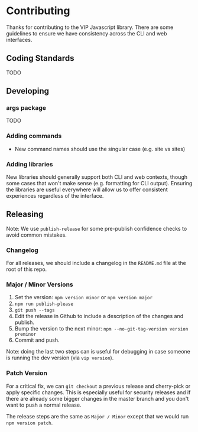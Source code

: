 # Contributing

Thanks for contributing to the VIP Javascript library. There are some guidelines to ensure we have consistency across the CLI and web interfaces.

## Coding Standards

TODO

## Developing

### args package

TODO

### Adding commands

* New command names should use the singular case (e.g. site vs sites)

### Adding libraries

New libraries should generally support both CLI and web contexts, though some cases that won't make sense (e.g. formatting for CLI output). Ensuring the libraries are useful everywhere will allow us to offer consistent experiences regardless of the interface.

## Releasing

Note: We use `publish-release` for some pre-publish confidence checks to avoid common mistakes.

### Changelog

For all releases, we should include a changelog in the `README.md` file at the root of this repo. 

### Major / Minor Versions

1. Set the version: `npm version minor` or `npm version major`
1. `npm run publish-please`
1. `git push --tags`
1. Edit the release in Github to include a description of the changes and publish.
1. Bump the version to the next minor: `npm --no-git-tag-version version preminor`
1. Commit and push.

Note: doing the last two steps can is useful for debugging in case someone is running the dev version (via `vip version`).

### Patch Version

For a critical fix, we can `git checkout` a previous release and cherry-pick or apply specific changes. This is especially useful for security releases and if there are already some bigger changes in the master branch and you don't want to push a normal release.

The release steps are the same as `Major / Minor` except that we would run `npm version patch`.
